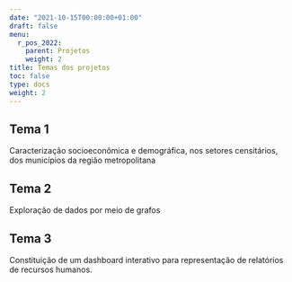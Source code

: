 ```yaml
---
date: "2021-10-15T00:00:00+01:00"
draft: false
menu:
  r_pos_2022:
    parent: Projetos
    weight: 2
title: Temas dos projetos
toc: false
type: docs
weight: 2
---
```


## Tema 1
Caracterização socioeconômica e demográfica, nos setores censitários, dos municípios da região metropolitana

## Tema 2
Exploração de dados por meio de grafos

## Tema 3
Constituição de um dashboard interativo para representação de relatórios de recursos humanos. 
